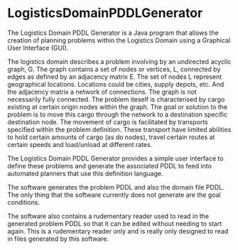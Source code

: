 LogisticsDomainPDDLGenerator
============================

The Logistics Domain PDDL Generator is a Java program that allows the creation of planning problems within the Logistics Domain using a Graphical User Interface (GUI).

The logistics domain describes a problem involving by an undirected acyclic graph, G. The graph contains a set of nodes or vertices, L, connected by edges as defined by an adjacency matrix E. The set of nodes L represent geographical locations. Locations could be cities, supply depots, etc. And the adjacency matrix a network of connections. The graph is not necessarily fully connected. The problem iteself is characterised by cargo existing at certain origin nodes within the graph. The goal or solution to the problem is to move this cargo through the network to a destination specific destination node. The movement of cargo is facilitated by transports specified within the problem definition. These transport have limited abilities to hold certain amounts of cargo (as do nodes), travel certain routes at certain speeds and load/unload at different rates.

The Logistics Domain PDDL Generator provides a simple user interface to define these problems and generate the associated PDDL to feed into automated planners that use this definition language.

The software generates the problem PDDL and also the domain file PDDL. The only thing that the software currently does not generate are the goal conditions.

The software also contains a rudementary reader used to read in the generated problem PDDL so that it can be edited without needing to start again. This is a rudementary reader only and is really only designed to read in files generated by this software.
